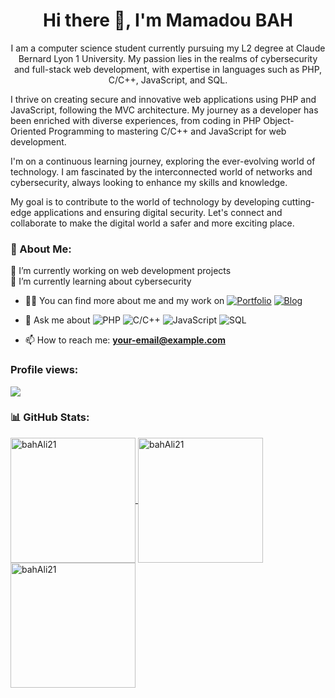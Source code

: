 <h1 align="center">Hi there 👋, I'm Mamadou BAH</h1>
<p align="center"> 
I am a computer science student currently pursuing my L2 degree at Claude Bernard Lyon 1 University. My passion lies in the realms of cybersecurity and full-stack web development, with expertise in languages such as PHP, C/C++, JavaScript, and SQL.

I thrive on creating secure and innovative web applications using PHP and JavaScript, following the MVC architecture. My journey as a developer has been enriched with diverse experiences, from coding in PHP Object-Oriented Programming to mastering C/C++ and JavaScript for web development.

I'm on a continuous learning journey, exploring the ever-evolving world of technology. I am fascinated by the interconnected world of networks and cybersecurity, always looking to enhance my skills and knowledge.

My goal is to contribute to the world of technology by developing cutting-edge applications and ensuring digital security. Let's connect and collaborate to make the digital world a safer and more exciting place. </p>

### 💫 About Me:
🔭 I’m currently working on web development projects<br>
🌱 I’m currently learning about cybersecurity<br>

- 👨‍💻 You can find more about me and my work on [![Portfolio](https://img.shields.io/badge/Portfolio-%23000000.svg?style=for-the-badge&logo=firefox&logoColor=#FF7139)](https://your-portfolio-link.com/) [![Blog](https://img.shields.io/badge/Blog-%23000000.svg?style=for-the-badge&logo=firefox&logoColor=#0a8a16)](https://your-blog-link.com/)

- 💬 Ask me about ![PHP](https://img.shields.io/badge/php-%23777BB4.svg?style=for-the-badge&logo=php&logoColor=white) ![C/C++](https://img.shields.io/badge/c++-%2300599C.svg?style=for-the-badge&logo=c%2B%2B&logoColor=white) ![JavaScript](https://img.shields.io/badge/javascript-%23F7DF1E.svg?style=for-the-badge&logo=javascript&logoColor=black) ![SQL](https://img.shields.io/badge/sql-%2300f.svg?style=for-the-badge&logo=sql&logoColor=white)

- 📫 How to reach me: **your-email@example.com**
### Profile views:
![](https://komarev.com/ghpvc/?username=your-username&label=PROFILE+VIEWS)

<!--
**bahAli21/bahAli21** is a ✨ _special_ ✨ repository because its `README.md` (this file) appears on your GitHub profile.

Here are some ideas to get you started:

- 🔭 I’m currently working on ...
- 🌱 I’m currently learning ...
- 👯 I’m looking to collaborate on ...
- 🤔 I’m looking for help with ...
- 💬 Ask me about ...
- 📫 How to reach me: ...
- 😄 Pronouns: ...
- ⚡ Fun fact: ...
-->
### 📊 GitHub Stats:
<a href="https://github.com/bahAli21">
  <img height=200 align="center" src="https://github-readme-stats.vercel.app/api?username=bahAli21&show_icons=true&locale=en&count_private=true&theme=dark" alt="bahAli21" />
</a>
<a href="https://github.com/bahAli21">
  <img height=200 align="center" src="https://github-readme-stats.vercel.app/api/top-langs?username=bahAli21&layout=pie&langs_count=10&card_width=320&theme=dark" alt="bahAli21" />
</a>
<a href="https://github.com/bahAli21">
  <img height="200" src="https://github-readme-streak-stats.herokuapp.com/?user=bahAli21&theme=dark" alt="bahAli21" />
</a>
